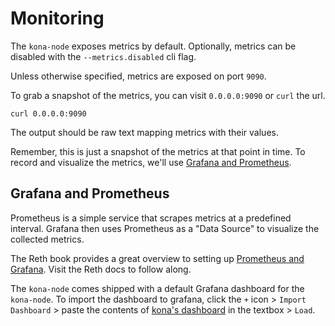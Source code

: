 # Monitoring

The `kona-node` exposes metrics by default. Optionally, metrics
can be disabled with the `--metrics.disabled` cli flag.

Unless otherwise specified, metrics are exposed on port `9090`.

To grab a snapshot of the metrics, you can visit `0.0.0.0:9090`
or `curl` the url.

```
curl 0.0.0.0:9090
```

The output should be raw text mapping metrics with their values.

Remember, this is just a snapshot of the metrics at that point
in time. To record and visualize the metrics, we'll use
[Grafana and Prometheus](#-Grafana-and-Prometheus).


## Grafana and Prometheus

Prometheus is a simple service that scrapes metrics at a predefined
interval. Grafana then uses Prometheus as a "Data Source" to
visualize the collected metrics.

The Reth book provides a great overview to setting up [Prometheus
and Grafana][setup]. Visit the Reth docs to follow along.

The `kona-node` comes shipped with a default Grafana dashboard
for the `kona-node`. To import the dashboard to grafana, click
the `+` icon > `Import Dashboard` > paste the contents of [kona's
dashboard][dashboard] in the textbox > `Load`.


<!-- Hyperlinks -->

[setup]: https://reth.rs/run/monitoring#prometheus--grafana

[dashboard]: https://github.com/op-rs/kona/blob/f86052b5dacec7da46b12441aafab2867069f7e7/docker/recipes/kona-node/grafana/dashboards/overview.json
